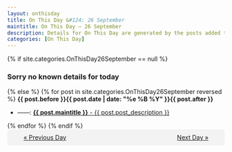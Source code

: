 ```yaml
---
layout: onthisday
title: On This Day &#124; 26 September
maintitle: On This Day — 26 September
description: Details for On This Day are generated by the posts added to the website so the content is subject to changes/updates over time.
categories: [On This Day]
---
```


{% if site.categories.OnThisDay26September == null %}
<h3>Sorry no known details for today</h3>
{% else %}
{% for post in site.categories.OnThisDay26September reversed %}
<strong>{{ post.before }}{{ post.date | date: "%e %B %Y" }}{{ post.after }}</strong>
<ul>
<li> ——: <a class="{{ post.class }}" href="{{ post.url }}"><strong>{{ post.maintitle }}</strong> - {{ post.post_description }}</a></li>
</ul>
{% endfor %}
{% endif %}

<div style="background-color: #f3f3f3; padding: 10px; border-radius: 5px; text-align: center; display: flex; justify-content: space-evenly;">
<a href="/onthisday/09/09-25">« Previous Day</a>
<span style="visibility:hidden;">[ Visit Leap Year February 29 ]</span>
<a href="/onthisday/09/09-27">Next Day »</a>
</div>
